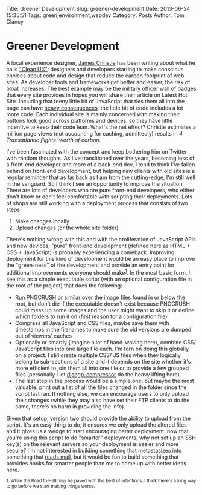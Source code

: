 Title: Greener Development
Slug: greener-development
Date: 2013-06-24 15:35:51
Tags: green,environment,webdev
Category: Posts
Author: Tom Clancy

# Greener Development

A local experience designer, [James Christie](https://twitter.com/JC_UX) has been writing about what he calls ["Clean UX"](http://jcux.co.uk/cleanux/cleanux.html): designers and developers starting to make conscious choices about code and design that reduce the carbon footprint of web sites. As developer tools and frameworks get better and easier, the risk of bloat increases. The best example may be the military officer wall of badges that every site provides in hopes you will share their article on Latest Hot Site. Including that teeny little bit of JavaScript that ties them all into the page can have [heavy consequences](http://jcux.co.uk/cleanux/buttons.html): the little bit of code includes a lot more code. Each individual site is mainly concerned with making their buttons look good across platforms and devices, so they have little incentive to keep their code lean. What's the net effect? Christie estimates a million page views (not accounting for caching, admittedly) results in *4 Transatlantic flights' worth of carbon.*

I've been fascinated with the concept and keep bothering him on Twitter with random thoughts. As I've transitioned over the years, becoming less of a front-end developer and more of a back-end dev, I tend to think I've fallen behind on front-end development, but helping new clients with old sites is a regular reminder that as far back as I am from the cutting-edge, I'm still well in the vanguard. So I think I see an opportunity to improve the situation. There are lots of developers who are pure front-end developers, who either don't know or don't feel comfortable with scripting their deployments. Lots of shops are still working with a deployment process that consists of two steps:

1. Make changes locally
2. Upload changes (or the whole site folder)

There's nothing wrong with this and with the proliferation of JavaScript APIs and new devices, "pure" front-end development (defined here as HTML + CSS + JavaScript) is probably experiencing a comeback. Improving deployment for this kind of development would be an easy place to improve the "green-ness" of the development and provide an entry point for additional improvements everyone should make<sup><a href="#foot1">1</a></sup>. In the most basic form, I see this as a simple executable script (with an optional configuration file in the root of the project) that does the following:

* Run [PNGCRUSH](http://en.wikipedia.org/wiki/Pngcrush) or similar over the image files found in or below the root, but don't die if the executable doesn't exist because PNGCRUSH could mess up some images and the user might want to skip it or define which folders to run it on (first reason for a configuration file)
* Compress all JavaScript and CSS files, maybe save them with timestamps in the filenames to make sure the old versions are dumped out of viewers' caches
* Optionally or smartly (imagine a lot of hand-waving here), combine CSS/ JavaScript files into one large file each. I'm torn on doing this globally on a project. I still create multiple CSS/ JS files when they logically belong to sub-sections of a site and it depends on the site whether it's more efficient to join them all into one file or to provide a few grouped files (personally I let [django-compressor](http://django-compressor.readthedocs.org/en/latest/) do the heavy lifting here).
* The last step in the process would be a simple one, but maybe the most valuable: print out a list of all the files changed in the folder since the script last ran. If nothing else, we can encourage users to only upload their changes (while they may also have set their FTP clients to do the same, there's no harm in providing the info).

Given that setup, version two should provide the ability to upload from the script. It's an easy thing to do, it ensures we only upload the altered files and it gives us a wedge to start encouraging better deployment: now that you're using this script to do "smarter" deployments, why not set up an SSH key(s) on the relevant servers so your deployment is easier and more secure? I'm not interested in building something that metastasizes into something that [reads mail](http://en.wikipedia.org/wiki/Jamie_Zawinski#Zawinski.27s_law_of_software_envelopment), but it would be fun to build something that provides hooks for smarter people than me to come up with better ideas here.

<small id="foot1">1. While the Road to Hell may be paved with the best of intentions, I think there's a long way to go before we start making things worse.</small>
